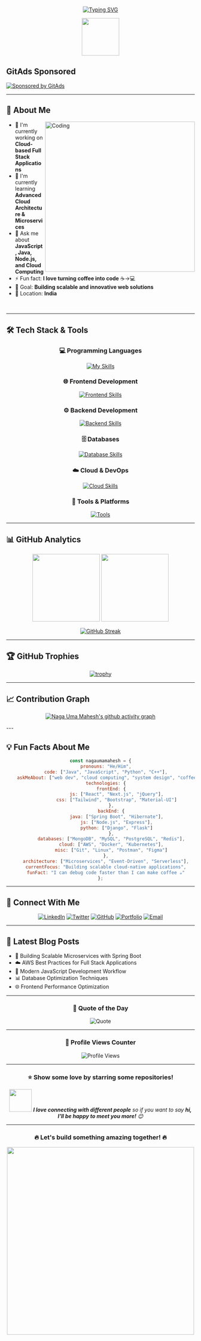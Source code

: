 
 <!-- GitAds-Verify: MPT1Z957PANMPIBVG7H6OPSFBMTBLDZ3 -->
# 
<div align="center">
  
[![Typing SVG](https://readme-typing-svg.demolab.com?font=Fira+Code&size=32&pause=1000&color=00D9FF&center=true&vCenter=true&width=600&lines=Hi+👋+I'm+Naga+Uma+Mahesh;Full+Stack+Developer;Cloud+Computing+Enthusiast;JavaScript+%26+Java+Expert;Building+Amazing+Applications)](https://git.io/typing-svg)

</div>

<div align="center">
  <img src="https://media.giphy.com/media/M9gbBd9nbDrOTu1Mqx/giphy.gif" width="100"/>
</div>

## GitAds Sponsored
[![Sponsored by GitAds](https://gitads.dev/v1/ad-serve?source=nagaumamahesh/eventticket@github)](https://gitads.dev/v1/ad-track?source=nagaumamahesh/eventticket@github)

---

## 🚀 About Me

<img align="right" alt="Coding" width="400" src="https://media.giphy.com/media/qgQUggAC3Pfv687qPC/giphy.gif">

- 🔭 I'm currently working on **Cloud-based Full Stack Applications**
- 🌱 I'm currently learning **Advanced Cloud Architecture & Microservices**
- 💬 Ask me about **JavaScript, Java, Node.js, and Cloud Computing**
- ⚡ Fun fact: **I love turning coffee into code** ☕→💻
- 🎯 Goal: **Building scalable and innovative web solutions**
- 📍 Location: **India**

<br clear="right"/>

---

## 🛠️ Tech Stack & Tools

<div align="center">

### 💻 Programming Languages
[![My Skills](https://skillicons.dev/icons?i=c,cpp,java,js,python,typescript&theme=dark)](https://skillicons.dev)

### 🌐 Frontend Development
[![Frontend Skills](https://skillicons.dev/icons?i=html,css,js,react,nextjs,tailwind,bootstrap,jquery&theme=dark)](https://skillicons.dev)

### ⚙️ Backend Development
[![Backend Skills](https://skillicons.dev/icons?i=nodejs,express,spring,hibernate,nginx&theme=dark)](https://skillicons.dev)

### 🗄️ Databases
[![Database Skills](https://skillicons.dev/icons?i=mysql,postgresql,mongodb,sqlite,redis&theme=dark)](https://skillicons.dev)

### ☁️ Cloud & DevOps
[![Cloud Skills](https://skillicons.dev/icons?i=aws,docker,kubernetes,jenkins,linux&theme=dark)](https://skillicons.dev)

### 🔧 Tools & Platforms
[![Tools](https://skillicons.dev/icons?i=git,github,vscode,postman,figma,notion&theme=dark)](https://skillicons.dev)

</div>

---

## 📊 GitHub Analytics

<div align="center">
  
<img height="180em" src="https://github-readme-stats.vercel.app/api?username=nagaumamahesh&show_icons=true&theme=tokyonight&include_all_commits=true&count_private=true&hide_border=true&bg_color=0D1117&title_color=00D9FF&icon_color=00D9FF&text_color=FFF"/>

<img height="180em" src="https://github-readme-stats.vercel.app/api/top-langs/?username=nagaumamahesh&layout=compact&langs_count=10&theme=tokyonight&hide_border=true&bg_color=0D1117&title_color=00D9FF&text_color=FFF"/>

</div>

<div align="center">
  
[![GitHub Streak](https://streak-stats.demolab.com/?user=nagaumamahesh&theme=tokyonight&hide_border=true&background=0D1117&stroke=00D9FF&ring=00D9FF&fire=FF6B35&currStreakNum=FFF&sideNums=FFF&currStreakLabel=00D9FF&sideLabels=FFF&dates=FFF)](https://git.io/streak-stats)

</div>

---

## 🏆 GitHub Trophies

<div align="center">
  
[![trophy](https://github-profile-trophy.vercel.app/?username=nagaumamahesh&theme=tokyonight&no-frame=true&no-bg=true&margin-w=4&row=1)](https://github.com/ryo-ma/github-profile-trophy)

</div>

---

## 📈 Contribution Graph

<div align="center">
  
[![Naga Uma Mahesh's github activity graph](https://github-readme-activity-graph.vercel.app/graph?username=nagaumamahesh&theme=tokyo-night&hide_border=true&bg_color=0D1117&color=00D9FF&line=00D9FF&point=FF6B35)](https://github.com/ashutosh00710/github-readme-activity-graph)

</div>
---

## 💡 Fun Facts About Me

<div align="center">

```javascript
const nagaumamahesh = {
    pronouns: "He/Him",
    code: ["Java", "JavaScript", "Python", "C++"],
    askMeAbout: ["web dev", "cloud computing", "system design", "coffee"],
    technologies: {
        frontEnd: {
            js: ["React", "Next.js", "jQuery"],
            css: ["Tailwind", "Bootstrap", "Material-UI"]
        },
        backEnd: {
            java: ["Spring Boot", "Hibernate"],
            js: ["Node.js", "Express"],
            python: ["Django", "Flask"]
        },
        databases: ["MongoDB", "MySQL", "PostgreSQL", "Redis"],
        cloud: ["AWS", "Docker", "Kubernetes"],
        misc: ["Git", "Linux", "Postman", "Figma"]
    },
    architecture: ["Microservices", "Event-Driven", "Serverless"],
    currentFocus: "Building scalable cloud-native applications",
    funFact: "I can debug code faster than I can make coffee ☕"
};
```

</div>

---

## 🤝 Connect With Me

<div align="center">

[![LinkedIn](https://img.shields.io/badge/LinkedIn-0077B5?style=for-the-badge&logo=linkedin&logoColor=white)](https://www.linkedin.com/in/naga-uma-mahesh-nandi-1b4a83360)
[![Twitter](https://img.shields.io/badge/Twitter-1DA1F2?style=for-the-badge&logo=twitter&logoColor=white)](https://twitter.com/nagaumamahesh)
[![GitHub](https://img.shields.io/badge/GitHub-100000?style=for-the-badge&logo=github&logoColor=white)](https://github.com/nagaumamahesh)
[![Portfolio](https://img.shields.io/badge/Portfolio-FF5722?style=for-the-badge&logo=firefox&logoColor=white)](https://nagaumamahesh.dev)
[![Email](https://img.shields.io/badge/Email-D14836?style=for-the-badge&logo=gmail&logoColor=white)](mailto:nagaumamahesh@gmail.com)

</div>

---

## 📝 Latest Blog Posts

<!-- BLOG-POST-LIST:START -->
- 🚀 Building Scalable Microservices with Spring Boot
- ☁️ AWS Best Practices for Full Stack Applications  
- 🔧 Modern JavaScript Development Workflow
- 📊 Database Optimization Techniques
- 🌐 Frontend Performance Optimization
<!-- BLOG-POST-LIST:END -->

---
<!-- 
## 🐍 Watch My Contribution Graph Get Eaten by the Snake!

<div align="center">
  
![Snake animation](https://github.com/nagaumamahesh/nagaumamahesh/blob/output/github-contribution-grid-snake-dark.svg)

</div>

---
-->

<div align="center">

### 💬 Quote of the Day
![Quote](https://quotes-github-readme.vercel.app/api?type=horizontal&theme=tokyonight)

---

### 🎯 Profile Views Counter
![Profile Views](https://komarev.com/ghpvc/?username=nagaumamahesh&color=brightgreen&style=for-the-badge)

---

### ⭐ Show some love by starring some repositories!

<img src="https://media.giphy.com/media/LnQjpWaON8nhr21vNW/giphy.gif" width="60"> <em><b>I love connecting with different people</b> so if you want to say <b>hi, I'll be happy to meet you more!</b> 😊</em>

</div>

---

<div align="center">
  <h3>🔥 Let's build something amazing together! 🔥</h3>
  
  <img src="https://media.giphy.com/media/26tn33aiTi1jkl6H6/giphy.gif" width="500">
</div>

